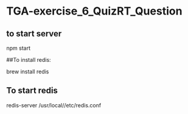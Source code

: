 # TGA-exercise_6_QuizRT_Question

## to start server

npm start

##To install redis:

brew install redis

## To start redis

redis-server /usr/local//etc/redis.conf
